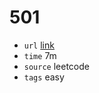 # 501
- `url` [link](https://leetcode.com/problems/find-mode-in-binary-search-tree/description/?envType=daily-question&envId=2023-11-01)
- `time` 7m
- `source` leetcode
- `tags` easy
